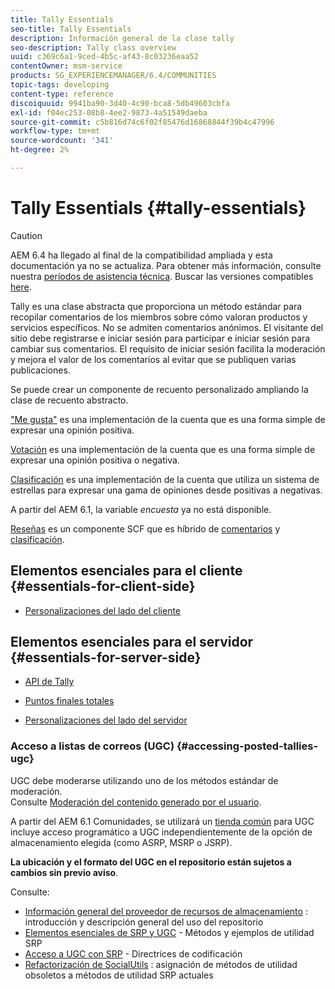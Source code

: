 ```yaml
---
title: Tally Essentials
seo-title: Tally Essentials
description: Información general de la clase tally
seo-description: Tally class overview
uuid: c369c6a1-9ced-4b5c-af43-8c03236eaa52
contentOwner: msm-service
products: SG_EXPERIENCEMANAGER/6.4/COMMUNITIES
topic-tags: developing
content-type: reference
discoiquuid: 9941ba90-3d40-4c90-bca8-5db49603cbfa
exl-id: f04ec253-08b8-4ee2-9873-4a51549daeba
source-git-commit: c5b816d74c6f02f85476d16868844f39b4c47996
workflow-type: tm+mt
source-wordcount: '341'
ht-degree: 2%

---
```


# Tally Essentials {#tally-essentials}

>[!CAUTION]
>
>AEM 6.4 ha llegado al final de la compatibilidad ampliada y esta documentación ya no se actualiza. Para obtener más información, consulte nuestra [períodos de asistencia técnica](https://helpx.adobe.com/es/support/programs/eol-matrix.html). Buscar las versiones compatibles [here](https://experienceleague.adobe.com/docs/).

Tally es una clase abstracta que proporciona un método estándar para recopilar comentarios de los miembros sobre cómo valoran productos y servicios específicos. No se admiten comentarios anónimos. El visitante del sitio debe registrarse e iniciar sesión para participar e iniciar sesión para cambiar sus comentarios. El requisito de iniciar sesión facilita la moderación y mejora el valor de los comentarios al evitar que se publiquen varias publicaciones.

Se puede crear un componente de recuento personalizado ampliando la clase de recuento abstracto.

[&quot;Me gusta&quot;](essentials-liking.md) es una implementación de la cuenta que es una forma simple de expresar una opinión positiva.

[Votación](essentials-voting.md) es una implementación de la cuenta que es una forma simple de expresar una opinión positiva o negativa.

[Clasificación](rating-basics.md) es una implementación de la cuenta que utiliza un sistema de estrellas para expresar una gama de opiniones desde positivas a negativas.

A partir del AEM 6.1, la variable *encuesta* ya no está disponible.

[Reseñas](reviews-basics.md) es un componente SCF que es híbrido de [comentarios](essentials-comments.md) y [clasificación](rating-basics.md).

## Elementos esenciales para el cliente {#essentials-for-client-side}

* [Personalizaciones del lado del cliente](client-customize.md)

## Elementos esenciales para el servidor {#essentials-for-server-side}

* [API de Tally](https://helpx.adobe.com/experience-manager/6-4/sites/developing/using/reference-materials/javadoc/com/adobe/cq/social/tally/client/api/package-summary.html)

* [Puntos finales totales](https://helpx.adobe.com/experience-manager/6-4/sites/developing/using/reference-materials/javadoc/com/adobe/cq/social/tally/client/endpoints/package-summary.html)

* [Personalizaciones del lado del servidor](server-customize.md)

### Acceso a listas de correos (UGC) {#accessing-posted-tallies-ugc}

UGC debe moderarse utilizando uno de los métodos estándar de moderación.\
Consulte [Moderación del contenido generado por el usuario](moderate-ugc.md).

A partir del AEM 6.1 Comunidades, se utilizará un [tienda común](working-with-srp.md) para UGC incluye acceso programático a UGC independientemente de la opción de almacenamiento elegida (como ASRP, MSRP o JSRP).

**La ubicación y el formato del UGC en el repositorio están sujetos a cambios sin previo aviso**.

Consulte:

* [Información general del proveedor de recursos de almacenamiento](srp.md) : introducción y descripción general del uso del repositorio
* [Elementos esenciales de SRP y UGC](srp-and-ugc.md) - Métodos y ejemplos de utilidad SRP
* [Acceso a UGC con SRP](accessing-ugc-with-srp.md) - Directrices de codificación
* [Refactorización de SocialUtils](socialutils.md) : asignación de métodos de utilidad obsoletos a métodos de utilidad SRP actuales
